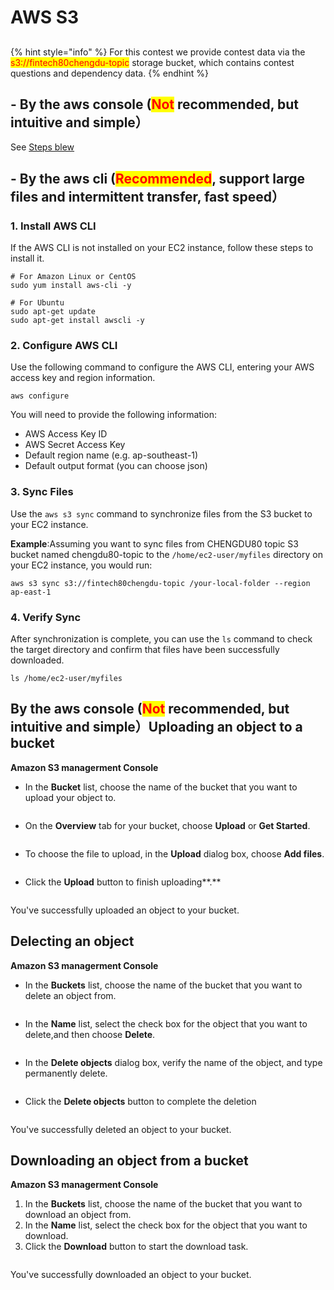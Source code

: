 # AWS S3

## &#x20;<a href="#puttinganobjectinabucket" id="puttinganobjectinabucket"></a>

{% hint style="info" %}
For this contest we provide contest data via the <mark style="color:red;">s3://fintech80chengdu-topic</mark> storage bucket, which contains contest questions and dependency data.
{% endhint %}

## - By the aws console (<mark style="color:red;">Not</mark> recommended, but  intuitive and simple） <a href="#puttinganobjectinabucket" id="puttinganobjectinabucket"></a>

See [Steps blew](aws-s3.md#puttinganobjectinabucket-2)

## - By the aws cli  (<mark style="color:red;">Recommended</mark>, support large files and intermittent transfer, fast speed） <a href="#puttinganobjectinabucket" id="puttinganobjectinabucket"></a>

### 1. Install AWS CLI

If the AWS CLI is not installed on your EC2 instance, follow these steps to install it.

```
# For Amazon Linux or CentOS
sudo yum install aws-cli -y

# For Ubuntu
sudo apt-get update
sudo apt-get install awscli -y
```

### 2. Configure AWS CLI

Use the following command to configure the AWS CLI, entering your AWS access key and region information.

```
aws configure
```

You will need to provide the following information:

* AWS Access Key ID
* AWS Secret Access Key
* Default region name (e.g. ap-southeast-1)
* Default output format (you can choose json)

### 3. Sync Files

Use the `aws s3 sync` command to synchronize files from the S3 bucket to your EC2 instance.&#x20;

**Example**:Assuming you want to sync files from CHENGDU80 topic S3 bucket named chengdu80-topic to the `/home/ec2-user/myfiles` directory on your EC2 instance, you would run:

```
aws s3 sync s3://fintech80chengdu-topic /your-local-folder --region ap-east-1
```

### 4. Verify Sync

After synchronization is complete, you can use the `ls` command to check the target directory and confirm that files have been successfully downloaded.

```
ls /home/ec2-user/myfiles
```

## &#x20;<a href="#puttinganobjectinabucket" id="puttinganobjectinabucket"></a>

## By the aws console (<mark style="color:red;">Not</mark> recommended, but  intuitive and simple）Uploading an object to a bucket <a href="#puttinganobjectinabucket" id="puttinganobjectinabucket"></a>

**Amazon S3 managerment Console**

* In the **Bucket** list, choose the name of the bucket that you want to upload your object to.

<figure><img src="../.gitbook/assets/微信图片_20231018103708 (1).png" alt=""><figcaption></figcaption></figure>

* On the **Overview** tab for your bucket, choose **Upload** or **Get Started**.

<figure><img src="../.gitbook/assets/微信图片_20231018103748.png" alt=""><figcaption></figcaption></figure>

* To choose the file to upload, in the **Upload** dialog box, choose **Add files**.

<figure><img src="../.gitbook/assets/微信图片_20231018104059.png" alt=""><figcaption></figcaption></figure>

* Click the **Upload** button to finish uploading**.**

<figure><img src="../.gitbook/assets/微信图片_20231018104127.png" alt=""><figcaption></figcaption></figure>

You've successfully uploaded an object to your bucket.

## Delecting an object <a href="#puttinganobjectinabucket" id="puttinganobjectinabucket"></a>

**Amazon S3 managerment Console**

* In the **Buckets** list, choose the name of the bucket that you want to delete an object from.

<figure><img src="../.gitbook/assets/微信图片_20231018103708 (1).png" alt=""><figcaption></figcaption></figure>

* In the **Name** list, select the check box for the object that you want to delete,and then choose **Delete**.

<figure><img src="../.gitbook/assets/微信图片_20231018104312.png" alt=""><figcaption></figcaption></figure>

* In the **Delete objects** dialog box, verify the name of the object, and type permanently delete.

<figure><img src="../.gitbook/assets/微信图片_20231018104428.png" alt=""><figcaption></figcaption></figure>

* Click the **Delete objects** button to complete the deletion

<figure><img src="../.gitbook/assets/微信图片_20231018104452.png" alt=""><figcaption></figcaption></figure>

You've successfully deleted an object to your bucket.

## Downloading an object from a bucket <a href="#puttinganobjectinabucket" id="puttinganobjectinabucket"></a>

**Amazon S3 managerment Console**

1. In the **Buckets** list, choose the name of the bucket that you want to download an object from.
2. In the **Name** list, select the check box for the object that you want to download.
3. Click the **Download** button to start the download task.

<figure><img src="../.gitbook/assets/微信图片_20231018104210.png" alt=""><figcaption></figcaption></figure>

You've successfully downloaded an object to your bucket.

